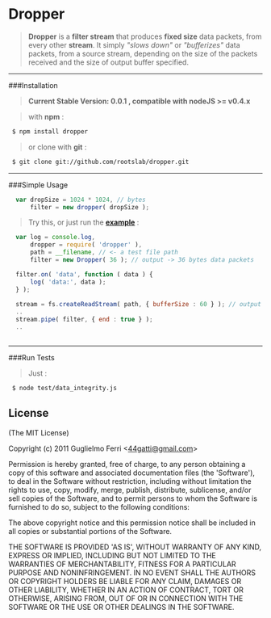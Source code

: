 # Dropper

> __Dropper__ is a __filter stream__ that produces __fixed size__ data packets, from every other __stream__. 
> It simply _"slows down"_ or _"bufferizes"_ data packets, from a source stream, depending on the size
> of the packets received and the size of output buffer specified.

---------

###Installation

> **Current Stable Version: 0.0.1 , compatible with nodeJS >= v0.4.x**

> with __npm__ :

``` bash
 $ npm install dropper
```

> or clone with __git__ :


``` bash
 $ git clone git://github.com/rootslab/dropper.git
```
---------

###Simple Usage

``` javascript
  var dropSize = 1024 * 1024, // bytes
      filter = new dropper( dropSize );
```

> Try this, or just run the __[example]()__ :

``` javascript
  var log = console.log,
      dropper = require( 'dropper' ),
      path = __filename, // <- a test file path
      filter = new Dropper( 36 ); // output -> 36 bytes data packets

  filter.on( 'data', function ( data ) {
      log( 'data:', data );
  } );
  
  stream = fs.createReadStream( path, { bufferSize : 60 } ); // output -> 60 bytes packets
  ..
  stream.pipe( filter, { end : true } );
  ..
  
```
----------
###Run Tests

> Just :


``` bash
 $ node test/data_integrity.js
```

## License 

(The MIT License)

Copyright (c) 2011 Guglielmo Ferri &lt;44gatti@gmail.com&gt;

Permission is hereby granted, free of charge, to any person obtaining
a copy of this software and associated documentation files (the
'Software'), to deal in the Software without restriction, including
without limitation the rights to use, copy, modify, merge, publish,
distribute, sublicense, and/or sell copies of the Software, and to
permit persons to whom the Software is furnished to do so, subject to
the following conditions:

The above copyright notice and this permission notice shall be
included in all copies or substantial portions of the Software.

THE SOFTWARE IS PROVIDED 'AS IS', WITHOUT WARRANTY OF ANY KIND,
EXPRESS OR IMPLIED, INCLUDING BUT NOT LIMITED TO THE WARRANTIES OF
MERCHANTABILITY, FITNESS FOR A PARTICULAR PURPOSE AND NONINFRINGEMENT.
IN NO EVENT SHALL THE AUTHORS OR COPYRIGHT HOLDERS BE LIABLE FOR ANY
CLAIM, DAMAGES OR OTHER LIABILITY, WHETHER IN AN ACTION OF CONTRACT,
TORT OR OTHERWISE, ARISING FROM, OUT OF OR IN CONNECTION WITH THE
SOFTWARE OR THE USE OR OTHER DEALINGS IN THE SOFTWARE.
